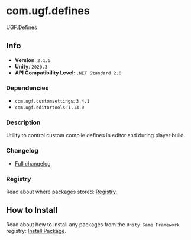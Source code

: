 # com.ugf.defines

UGF.Defines

## Info

- **Version**: `2.1.5`
- **Unity**: `2020.3`
- **API Compatibility Level**: `.NET Standard 2.0`

### Dependencies

- `com.ugf.customsettings`: `3.4.1`
- `com.ugf.editortools`: `1.13.0`


### Description

Utility to control custom compile defines in editor and during player build.

### Changelog

- [Full changelog](changelog.md)

### Registry

Read about where packages stored: [Registry](https://github.com/unity-game-framework/organization/blob/main/docs/registry.md).

## How to Install

Read about how to install any packages from the `Unity Game Framework` registry: [Install Package](https://github.com/unity-game-framework/organization/blob/main/docs/install-packages.md).
